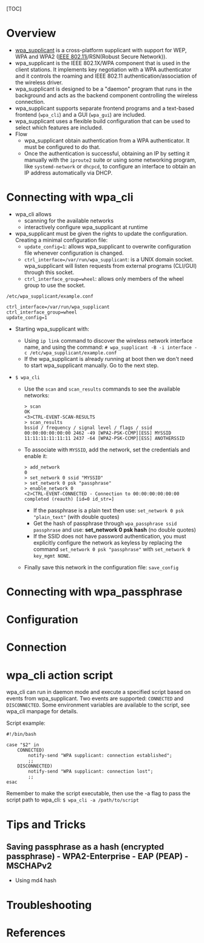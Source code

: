 [TOC]

# Overview

- [wpa_supplicant][2] is a cross-platform supplicant with support for
  WEP, WPA and WPA2 ([IEEE 802.11i][3]/RSN(Robust Secure Network)).
- wpa_supplicant is the IEEE 802.1X/WPA component that is used in the
  client stations. It implements key negotiation with a WPA
  authenticator and it controls the roaming and IEEE 802.11
  authentication/association of the wireless driver.
- wpa_supplicant is designed to be a "daemon" program that runs in the
  background and acts as the backend component controlling the wireless
  connection.
- wpa_supplicant supports separate frontend programs and a text-based
  frontend (`wpa_cli`) and a GUI (`wpa_gui`) are included.
- wpa_supplicant uses a flexible build configuration that can be used to
  select which features are included.
- Flow
    + wpa_supplicant obtain authentication from a WPA authenticator. It
      must be configured to do that.
    + Once the authentication is successful, obtaining an IP by setting
      it manually with the `iproute2` suite or using some networking
      program, like `systemd-network` or `dhcpcd`, to configure an
      interface to obtain an IP address automatically via DHCP.

# Connecting with wpa_cli

- wpa_cli allows
    + scanning for the available networks
    + interactively configure wpa_supplicant at runtime
- wpa_supplicant must be given the rights to update the configuration.
  Creating a minimal configuration file:
    + `update_config=1`: allows wpa_supplicant to overwrite
      configuration file whenever configuration is changed.
    + `ctrl_interface=/var/run/wpa_supplicant`: is a UNIX domain socket.
      wpa_supplicant will listen requests from external programs
      (CLI/GUI) through this socket.
    + `ctrl_interface_group=wheel`: allows only members of the wheel
      group to use the socket.

```
/etc/wpa_supplicant/example.conf

ctrl_interface=/var/run/wpa_supplicant
ctrl_interface_group=wheel
update_config=1
```

- Starting wpa_supplicant with:
    + Using `ip link` command to discover the wireless network interface
      name, and using the command: `# wpa_supplicant -B -i interface -c
      /etc/wpa_supplicant/example.conf`
    + If the wpa_supplicant is already running at boot then we don't
      need to start wpa_supplicant manually. Go to the next step.

- `$ wpa_cli`
    + Use the `scan` and `scan_results` commands to see the available
    networks:

        ```
        > scan
        OK
        <3>CTRL-EVENT-SCAN-RESULTS
        > scan_results
        bssid / frequency / signal level / flags / ssid
        00:00:00:00:00:00 2462 -49 [WPA2-PSK-CCMP][ESS] MYSSID
        11:11:11:11:11:11 2437 -64 [WPA2-PSK-CCMP][ESS] ANOTHERSSID
        ```

    + To associate with `MYSSID`, add the network, set the credentials
    and enable it:

        ```
        > add_network
        0
        > set_network 0 ssid "MYSSID"
        > set_network 0 psk "passphrase"
        > enable_network 0
        <2>CTRL-EVENT-CONNECTED - Connection to 00:00:00:00:00:00 completed (reauth) [id=0 id_str=]
        ```

        * If the passphrase is a plain text then use: `set_network 0
        psk "plain_text"` (with double quotes)
        * Get the hash of passphrase through `wpa_passphrase ssid
        passphrase` and use: **set_network 0 psk hash** (no double
        quotes)
        * If the SSID does not have password authentication, you must
        explicitly configure the network as keyless by replacing the
        command `set_network 0 psk "passphrase"` with `set_network 0
        key_mgmt NONE`.
    + Finally save this network in the configuration file: `save_config`

# Connecting with wpa_passphrase

# Configuration

# Connection

# wpa_cli action script

wpa_cli can run in daemon mode and execute a specified script based on
events from wpa_supplicant. Two events are supported: `CONNECTED` and
`DISCONNECTED`. Some environment variables are available to the script,
see wpa_cli manpage for details.

Script example:

```
#!/bin/bash

case "$2" in
    CONNECTED)
        notify-send "WPA supplicant: connection established";
        ;;
    DISCONNECTED)
        notify-send "WPA supplicant: connection lost";
        ;;
esac
```

Remember to make the script executable, then use the -a flag to pass the
script path to wpa_cli: `$ wpa_cli -a /path/to/script`

# Tips and Tricks

## Saving passphrase as a hash (encrypted passphrase) - WPA2-Enterprise - EAP (PEAP) - MSCHAPv2

- Using md4 hash

# Troubleshooting

# References

[1]: https://wiki.archlinux.org/index.php/WPA_supplicant "Arch Wiki - WPA supplicant"
[2]: http://w1.fi/wpa_supplicant/ "Homepage"
[3]: https://en.wikipedia.org/wiki/IEEE_802.11i "Wikipedia - IEEE 802.11i"
